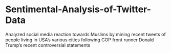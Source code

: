 # Sentimental-Analysis-of-Twitter-Data
Analyzed social media reaction towards Muslims by mining recent tweets of people living in USA’s various cities following GOP front runner Donald Trump’s recent controversial statements
